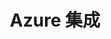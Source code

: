 ---
type: docs
title: "Azure 集成"
linkTitle: "Azure"
weight: 1000
description: "Dapr 集成 Azure 服务"
---